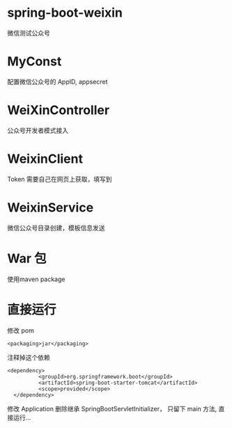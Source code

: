 # spring-boot-weixin
微信测试公众号

# MyConst 
配置微信公众号的 AppID, appsecret

# WeiXinController
公众号开发者模式接入

# WeixinClient
Token 需要自己在网页上获取，填写到 

# WeixinService
微信公众号目录创建，模板信息发送 

# War 包
使用maven package

# 直接运行
修改 pom 
  ```
  <packaging>jar</packaging>
  ```
  
  注释掉这个依赖
  ```
  <dependency>
			<groupId>org.springframework.boot</groupId>
			<artifactId>spring-boot-starter-tomcat</artifactId>
			<scope>provided</scope>
	</dependency>
  ```
修改 Application
  删除继承 SpringBootServletInitializer， 只留下 main 方法, 直接运行...
  
